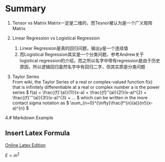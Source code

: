# Summary

1. Tensor vs Matrix
Matrix一定是二维的，而Tesnor被认为是一个广义矩阵Matrix

2. Linear Regression vs Logistical Regression  
    1. Linear Regression是真的回归问题，输出y是一个连续值
    2. 而Logistical Regression其实是一个分类问题，参考Andrew关于logistical regression的介绍，而之所以名字中带有regression是由于历史原因，所以逻辑回归虽然名字中有回归二字，但其实质是分类问题

 3. Taylor Series  
 From wiki, the Taylor Series of a real or complex-valued function f(x) that is infinitely differentiable at a real or complex number a is the power series
$ f(a) + \frac{{f}'(a)}{1!}(x-a) + \frac{{f}''(a)}{2!}(x-a)^{2} + \frac{{f}'''(a)}{3!}(x-a)^{3} + ... $
which can be written in the more contact sigma notation as
$ \sum_{n=0}^{\infty}\frac{f^{n}(a)}{n!}(x-a)^{n} $

4.# Markdown Example

##  Insert Latex Formula

[Online Latex Edition](https://www.codecogs.com/eqnedit.php)

$E = m^{2}$

